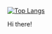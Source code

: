 [![Top Langs](https://github-readme-stats.vercel.app/api/top-langs/?username=alemfla3181)](https://github.com/alemfla3181/github-readme-stats)

Hi there!
